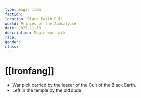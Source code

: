 ```yaml
---
type: magic item
faction: 
location: Black Earth Cult
world: Princes of the Apocalypse
date: 2023-11-30
description: Magic war pick
race: 
gender: 
class:
---
```

# [[Ironfang]]

- War pick carried by the leader of the Cult of the Black Earth.
- Left in the temple by the old dude
